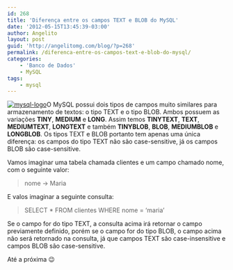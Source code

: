 ```yaml
---
id: 268
title: 'Diferença entre os campos TEXT e BLOB do MySQL'
date: '2012-05-15T13:45:39-03:00'
author: Angelito
layout: post
guid: 'http://angelitomg.com/blog/?p=268'
permalink: /diferenca-entre-os-campos-text-e-blob-do-mysql/
categories:
    - 'Banco de Dados'
    - MySQL
tags:
    - mysql
---
```


[![](http://angelitomg.com/blog/wp-content/uploads/2012/04/mysql-logo.png "mysql-logo")](http://angelitomg.com/blog/wp-content/uploads/2012/04/mysql-logo.png)O MySQL possui dois tipos de campos muito similares para armazenamento de textos: o tipo TEXT e o tipo BLOB. Ambos possuem as variações **TINY**, **MEDIUM** e **LONG**. Assim temos **TINYTEXT**, **TEXT**, **MEDIUMTEXT**, **LONGTEXT** e também **TINYBLOB**, **BLOB**, **MEDIUMBLOB** e **LONGBLOB**. Os tipos TEXT e BLOB portanto tem apenas uma única diferença: os campos do tipo TEXT não são case-sensitive, já os campos BLOB são case-sensitive.

Vamos imaginar uma tabela chamada clientes e um campo chamado nome, com o seguinte valor:

> nome -&gt; Maria

E valos imaginar a seguinte consulta:

> SELECT \* FROM clientes WHERE nome = ‘maria’

Se o campo for do tipo TEXT, a consulta acima irá retornar o campo previamente definido, porém se o campo for do tipo BLOB, o campo acima não será retornado na consulta, já que campos TEXT são case-insensitive e campos BLOB são case-sensitive.

Até a próxima 😉